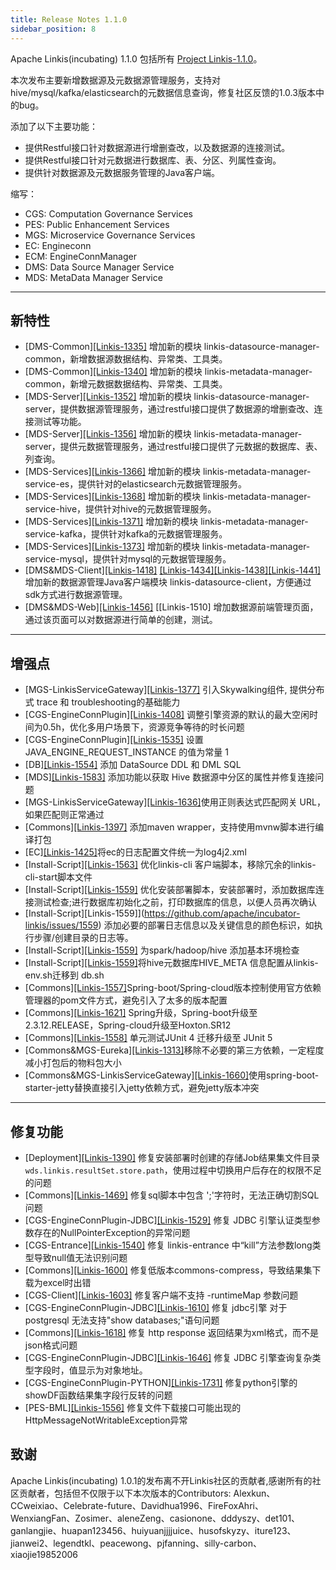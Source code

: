 ```yaml
---
title: Release Notes 1.1.0
sidebar_position: 8
--- 
```


Apache Linkis(incubating) 1.1.0 包括所有 [Project Linkis-1.1.0](https://github.com/apache/incubator-linkis/projects/3)。

本次发布主要新增数据源及元数据源管理服务，支持对hive/mysql/kafka/elasticsearch的元数据信息查询，修复社区反馈的1.0.3版本中的bug。

添加了以下主要功能：
* 提供Restful接口针对数据源进行增删查改，以及数据源的连接测试。
* 提供Restful接口针对元数据进行数据库、表、分区、列属性查询。
* 提供针对数据源及元数据服务管理的Java客户端。

缩写：
- CGS: Computation Governance Services
- PES: Public Enhancement Services
- MGS: Microservice Governance Services
- EC:  Engineconn
- ECM: EngineConnManager
- DMS: Data Source Manager Service
- MDS: MetaData Manager Service

---

## 新特性

* \[DMS-Common][[Linkis-1335]](https://github.com/apache/incubator-linkis/pull/1335) 增加新的模块 linkis-datasource-manager-common，新增数据源数据结构、异常类、工具类。
* \[DMS-Common][[Linkis-1340]](https://github.com/apache/incubator-linkis/pull/1340) 增加新的模块 linkis-metadata-manager-common，新增元数据数据结构、异常类、工具类。
* \[MDS-Server][[Linkis-1352]](https://github.com/apache/incubator-linkis/pull/1352) 增加新的模块 linkis-datasource-manager-server，提供数据源管理服务，通过restful接口提供了数据源的增删查改、连接测试等功能。
* \[MDS-Server][[Linkis-1356]](https://github.com/apache/incubator-linkis/pull/1356) 增加新的模块 linkis-metadata-manager-server，提供元数据管理服务，通过restful接口提供了元数据的数据库、表、列查询。
* \[MDS-Services][[Linkis-1366]](https://github.com/apache/incubator-linkis/pull/1366) 增加新的模块 linkis-metadata-manager-service-es，提供针对的elasticsearch元数据管理服务。
* \[MDS-Services][[Linkis-1368]](https://github.com/apache/incubator-linkis/pull/1368) 增加新的模块 linkis-metadata-manager-service-hive，提供针对hive的元数据管理服务。
* \[MDS-Services][[Linkis-1371]](https://github.com/apache/incubator-linkis/pull/1371) 增加新的模块 linkis-metadata-manager-service-kafka，提供针对kafka的元数据管理服务。
* \[MDS-Services][[Linkis-1373]](https://github.com/apache/incubator-linkis/pull/1373) 增加新的模块 linkis-metadata-manager-service-mysql，提供针对mysql的元数据管理服务。
* \[DMS&MDS-Client][[Linkis-1418]](https://github.com/apache/incubator-linkis/pull/1418) [[Linkis-1434]](https://github.com/apache/incubator-linkis/pull/1434)[[Linkis-1438]](https://github.com/apache/incubator-linkis/pull/1438)[[Linkis-1441]](https://github.com/apache/incubator-linkis/pull/1441) 增加新的数据源管理Java客户端模块 linkis-datasource-client，方便通过sdk方式进行数据源管理。
* \[DMS&MDS-Web][[Linkis-1456]](https://github.com/apache/incubator-linkis/pull/1456) [[Linkis-1510] 增加数据源前端管理页面，通过该页面可以对数据源进行简单的创建，测试。

---

## 增强点
* \[MGS-LinkisServiceGateway][[Linkis-1377]](https://github.com/apache/incubator-linkis/pull/1377) 引入Skywalking组件, 提供分布式 trace 和 troubleshooting的基础能力
* \[CGS-EngineConnPlugin][[Linkis-1408]](https://github.com/apache/incubator-linkis/pull/1408) 调整引擎资源的默认的最大空闲时间为0.5h，优化多用户场景下，资源竞争等待的时长问题
* \[CGS-EngineConnPlugin][[Linkis-1535]](https://github.com/apache/incubator-linkis/pull/1535) 设置 JAVA_ENGINE_REQUEST_INSTANCE 的值为常量 1
* \[DB][[Linkis-1554]](https://github.com/apache/incubator-linkis/pull/1554) 添加 DataSource DDL 和 DML SQL 
* \[MDS][[Linkis-1583]](https://github.com/apache/incubator-linkis/pull/1583) 添加功能以获取 Hive 数据源中分区的属性并修复连接问题 
* \[MGS-LinkisServiceGateway][[Linkis-1636]](https://github.com/apache/incubator-linkis/pull/1636)使用正则表达式匹配网关 URL，如果匹配则正常通过
* \[Commons][[Linkis-1397]](https://github.com/apache/incubator-linkis/pull/1397) 添加maven wrapper，支持使用mvnw脚本进行编译打包
* \[EC][[Linkis-1425]](https://github.com/apache/incubator-linkis/pull/1425)将ec的日志配置文件统一为log4j2.xml 
* \[Install-Script][[Linkis-1563]](https://github.com/apache/incubator-linkis/pull/1563) 优化linkis-cli 客户端脚本，移除冗余的linkis-cli-start脚本文件
* \[Install-Script][[Linkis-1559]](https://github.com/apache/incubator-linkis/issues/1559) 优化安装部署脚本，安装部署时，添加数据库连接测试检查;进行数据库初始化之前，打印数据库的信息，以便人员再次确认
* \[Install-Script][Linkis-1559]](https://github.com/apache/incubator-linkis/issues/1559) 添加必要的部署日志信息以及关键信息的颜色标识，如执行步骤/创建目录的日志等。
* \[Install-Script][[Linkis-1559]](https://github.com/apache/incubator-linkis/issues/1559) 为spark/hadoop/hive 添加基本环境检查
* \[Install-Script][[Linkis-1559]](https://github.com/apache/incubator-linkis/issues/1559)将hive元数据库HIVE_META 信息配置从linkis-env.sh迁移到 db.sh
* \[Commons][[Linkis-1557]](https://github.com/apache/incubator-linkis/issues/1557)Spring-boot/Spring-cloud版本控制使用官方依赖管理器的pom文件方式，避免引入了太多的版本配置
* \[Commons][[Linkis-1621]](https://github.com/apache/incubator-linkis/pull/1621) Spring升级，Spring-boot升级至2.3.12.RELEASE，Spring-cloud升级至Hoxton.SR12
* \[Commons][[Linkis-1558]](https://github.com/apache/incubator-linkis/issues/1558) 单元测试JUnit 4 迁移升级至 JUnit 5
* \[Commons&MGS-Eureka][[Linkis-1313]](https://github.com/apache/incubator-linkis/issues/1313)移除不必要的第三方依赖，一定程度减小打包后的物料包大小
* \[Commons&MGS-LinkisServiceGateway][[Linkis-1660]](https://github.com/apache/incubator-linkis/pull/1660)使用spring-boot-starter-jetty替换直接引入jetty依赖方式，避免jetty版本冲突
---

## 修复功能
* \[Deployment][[Linkis-1390]](https://github.com/apache/incubator-linkis/pull/1390) 修复安装部署时创建的存储Job结果集文件目录 `wds.linkis.resultSet.store.path`，使用过程中切换用户后存在的权限不足的问题 
* \[Commons][[Linkis-1469]](https://github.com/apache/incubator-linkis/pull/1469)  修复sql脚本中包含 ';'字符时，无法正确切割SQL问题
* \[CGS-EngineConnPlugin-JDBC][[Linkis-1529]](https://github.com/apache/incubator-linkis/pull/1529)  修复 JDBC 引擎认证类型参数存在的NullPointerException的异常问题
* \[CGS-Entrance][[Linkis-1540]](https://github.com/apache/incubator-linkis/pull/1540)  修复 linkis-entrance 中“kill”方法参数long类型导致null值无法识别问题
* \[Commons][[Linkis-1600]](https://github.com/apache/incubator-linkis/pull/1600)  修复低版本commons-compress，导致结果集下载为excel时出错
* \[CGS-Client][[Linkis-1603]](https://github.com/apache/incubator-linkis/pull/1603)  修复客户端不支持 -runtimeMap 参数问题
* \[CGS-EngineConnPlugin-JDBC][[Linkis-1610]](https://github.com/apache/incubator-linkis/pull/1610)  修复 jdbc引擎 对于postgresql 无法支持"show databases;"语句问题
* \[Commons][[Linkis-1618]](https://github.com/apache/incubator-linkis/pull/1618)  修复 http response 返回结果为xml格式，而不是json格式问题
* \[CGS-EngineConnPlugin-JDBC][[Linkis-1646]](https://github.com/apache/incubator-linkis/pull/1646)  修复 JDBC 引擎查询复杂类型字段时，值显示为对象地址。 
* \[CGS-EngineConnPlugin-PYTHON][[Linkis-1731]](https://github.com/apache/incubator-linkis/pull/1731) 修复python引擎的showDF函数结果集字段行反转的问题
* \[PES-BML][[Linkis-1556]](https://github.com/apache/incubator-linkis/issues/1556) 修复文件下载接口可能出现的HttpMessageNotWritableException异常

## 致谢 

Apache Linkis(incubating) 1.0.1的发布离不开Linkis社区的贡献者,感谢所有的社区贡献者，包括但不仅限于以下本次版本的Contributors: Alexkun、CCweixiao、Celebrate-future、Davidhua1996、FireFoxAhri、WenxiangFan、Zosimer、aleneZeng、casionone、dddyszy、det101、ganlangjie、huapan123456、huiyuanjjjjuice、husofskyzy、iture123、jianwei2、legendtkl、peacewong、pjfanning、silly-carbon、xiaojie19852006
